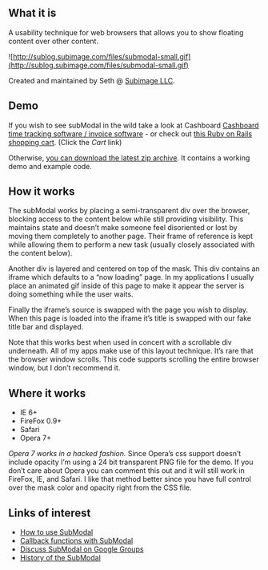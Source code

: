 ## What it is ##

A usability technique for web browsers that allows you to show floating content over other content.

![http://sublog.subimage.com/files/submodal-small.gif](http://sublog.subimage.com/files/submodal-small.gif)

Created and maintained by Seth @ [Subimage LLC](http://www.subimage.com).

## Demo ##

If you wish to see subModal in the wild take a look at Cashboard [Cashboard time tracking software / invoice software](http://cashboardapp.com) - or check out [this Ruby on Rails shopping cart](http://substruct.subimage.com). (Click the _Cart_ link)

Otherwise, [you can download the latest zip archive](http://code.google.com/p/submodal/downloads/list). It contains a working demo and example code.

## How it works ##

The subModal works by placing a semi-transparent div over the browser, blocking access to the content below while still providing visibility. This maintains state and doesn’t make someone feel disoriented or lost by moving them completely to another page. Their frame of reference is kept while allowing them to perform a new task (usually closely associated with the content below).

Another div is layered and centered on top of the mask. This div contains an iframe which defaults to a “now loading” page. In my applications I usually place an animated gif inside of this page to make it appear the server is doing something while the user waits.

Finally the iframe’s source is swapped with the page you wish to display. When this page is loaded into the iframe it’s title is swapped with our fake title bar and displayed.

Note that this works best when used in concert with a scrollable div underneath. All of my apps make use of this layout technique. It’s rare that the browser window scrolls. This code supports scrolling the entire browser window, but I don’t recommend it.

## Where it works ##

  * IE 6+
  * FireFox 0.9+
  * Safari
  * Opera 7+

_Opera 7 works in a hacked fashion._ Since Opera’s css support doesn’t include opacity I’m using a 24 bit transparent PNG file for the demo. If you don’t care about Opera you can comment this out and it will still work in FireFox, IE, and Safari. I like that method better since you have full control over the mask color and opacity right from the CSS file.

## Links of interest ##

  * [How to use SubModal](HowToUse.md)
  * [Callback functions with SubModal](UsingCallbackFunction.md)
  * [Discuss SubModal on Google Groups](http://groups.google.com/group/submodal)
  * [History of the SubModal](http://sublog.subimage.com/articles/2006/01/01/subModal)